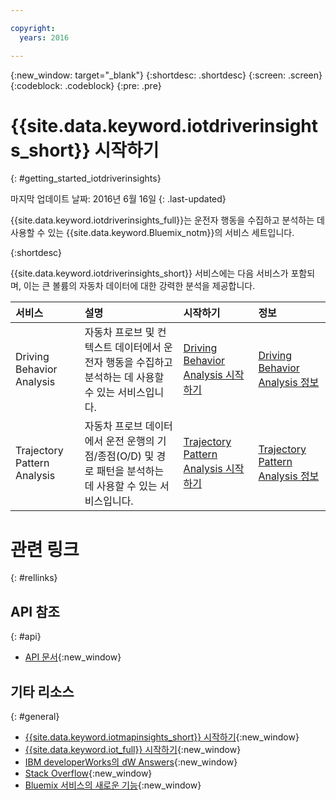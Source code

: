 ```yaml
---

copyright:
  years: 2016

---
```


{:new_window: target="_blank"}
{:shortdesc: .shortdesc}
{:screen: .screen}
{:codeblock: .codeblock}
{:pre: .pre}

# {{site.data.keyword.iotdriverinsights_short}} 시작하기
{: #getting_started_iotdriverinsights}

마지막 업데이트 날짜: 2016년 6월 16일
{: .last-updated}

{{site.data.keyword.iotdriverinsights_full}}는 운전자 행동을 수집하고 분석하는 데 사용할 수 있는 {{site.data.keyword.Bluemix_notm}}의 서비스 세트입니다.

{:shortdesc}


{{site.data.keyword.iotdriverinsights_short}} 서비스에는 다음 서비스가 포함되며, 이는 큰 볼륨의 자동차 데이터에 대한 강력한 분석을 제공합니다.

|서비스|설명|시작하기|정보|
|:---|:---|:---|:---|
|Driving Behavior Analysis|자동차 프로브 및 컨텍스트 데이터에서 운전자 행동을 수집하고 분석하는 데 사용할 수 있는 서비스입니다.| [Driving Behavior Analysis 시작하기](./drb_index.html)|[Driving Behavior Analysis 정보](drb_iotdriverinsights_overview.html)|
|Trajectory Pattern Analysis|자동차 프로브 데이터에서 운전 운행의 기점/종점(O/D) 및 경로 패턴을 분석하는 데 사용할 수 있는 서비스입니다.| [Trajectory Pattern Analysis 시작하기](./tp_index.html)|[Trajectory Pattern Analysis 정보](tp_iotdriverinsights_overview.html)|


# 관련 링크
{: #rellinks}

## API 참조
{: #api}

* [API 문서](http://ibm.biz/IoTDriverBehavior_APIdoc){:new_window}

## 기타 리소스
{: #general}

* [{{site.data.keyword.iotmapinsights_short}} 시작하기](../IotMapInsights/index.html){:new_window}
* [{{site.data.keyword.iot_full}} 시작하기](https://www.ng.bluemix.net/docs/services/IoT/index.html){:new_window}
* [IBM developerWorks의 dW Answers](https://developer.ibm.com/answers/topics/iot-driver-behavior){:new_window}
* [Stack Overflow](http://stackoverflow.com/questions/tagged/iot-driver-behavior){:new_window}
* [Bluemix 서비스의 새로운 기능](http://www.ng.bluemix.net/docs/whatsnew/index.html#services_category){:new_window}
